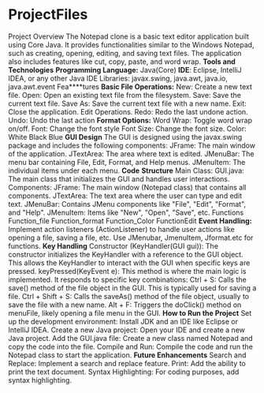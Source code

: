 # ProjectFiles
Project Overview
The Notepad clone is a basic text editor application built using Core Java. It provides functionalities similar to the Windows Notepad, such as creating, opening, editing, and saving text files. The application also includes features like cut, copy, paste, and word wrap.
**Tools and Technologies**
**Programming Language:** Java(Core)
**IDE**: Eclipse, IntelliJ IDEA, or any other Java IDE
Libraries: javax.swing, java.awt, java.io, java.awt.event
Fea****tures
**Basic File Operations:**
New: Create a new text file.
Open: Open an existing text file from the filesystem.
Save: Save the current text file.
Save As: Save the current text file with a new name.
Exit: Close the application.
Edit Operations.
Redo: Redo the last undone action.
Undo: Undo the last action
**Format Options:**
Word Wrap: Toggle word wrap on/off.
Font: Change the font style
Font Size: Change the font size.
Color:
White
Black 
Blue
**GUI Design**
The GUI is designed using the javax.swing package and includes the following components:
JFrame: The main window of the application.
JTextArea: The area where text is edited.
JMenuBar: The menu bar containing File, Edit, Format, and Help menus.
JMenuItem: The individual items under each menu.
**Code** **Structure**
Main Class:
GUI.java: The main class that initializes the GUI and handles user interactions.
Components:
JFrame: The main window (Notepad class) that contains all components.
JTextArea: The text area where the user can type and edit text.
JMenuBar: Contains JMenu components like "File", "Edit", "Format", and "Help".
JMenuItem: Items like "New", "Open", "Save", etc.
Functions
Function_file
Function_format
Function_Color
FunctionEdit
**Event Handling:**
Implement action listeners (ActionListener) to handle user actions like opening a file, saving a file, etc.
Use JMenubar, JmenuItem, Jformat.etc for functions.
**Key Handling**
Constructor (KeyHandler(GUI gui)):
The constructor initializes the KeyHandler with a reference to the GUI object. This allows the KeyHandler to interact with the GUI when specific keys are pressed.
keyPressed(KeyEvent e):
This method is where the main logic is implemented. It responds to specific key combinations:
Ctrl + S: Calls the save() method of the file object in the GUI. This is typically used for saving a file.
Ctrl + Shift + S: Calls the saveAs() method of the file object, usually to save the file with a new name.
Alt + F: Triggers the doClick() method on menuFile, likely opening a file menu in the GUI.
**How to Run the Project**
Set up the development environment: Install JDK and an IDE like Eclipse or IntelliJ IDEA.
Create a new Java project: Open your IDE and create a new Java project.
Add the GUI.java file: Create a new class named Notepad and copy the code into the file.
Compile and Run: Compile the code and run the Notepad class to start the application.
**Future Enhancements**
Search and Replace: Implement a search and replace feature.
Print: Add the ability to print the text document.
Syntax Highlighting: For coding purposes, add syntax highlighting.

